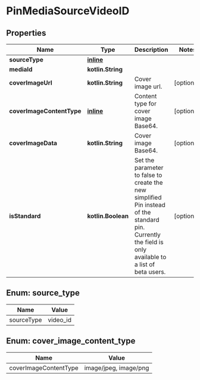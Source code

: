 
# PinMediaSourceVideoID

## Properties
Name | Type | Description | Notes
------------ | ------------- | ------------- | -------------
**sourceType** | [**inline**](#SourceType) |  | 
**mediaId** | **kotlin.String** |  | 
**coverImageUrl** | **kotlin.String** | Cover image url. |  [optional]
**coverImageContentType** | [**inline**](#CoverImageContentType) | Content type for cover image Base64. |  [optional]
**coverImageData** | **kotlin.String** | Cover image Base64. |  [optional]
**isStandard** | **kotlin.Boolean** | Set the parameter to false to create the new simplified Pin instead of the standard pin. Currently the field is only available to a list of beta users. |  [optional]


<a id="SourceType"></a>
## Enum: source_type
Name | Value
---- | -----
sourceType | video_id


<a id="CoverImageContentType"></a>
## Enum: cover_image_content_type
Name | Value
---- | -----
coverImageContentType | image/jpeg, image/png



